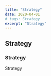 ```yaml
---
title: "Strategy"
date: 2020-04-01
# tags: Strategy
excerpt: "Strategy"
---
```


## Strategy
### Strategy

Strategy
